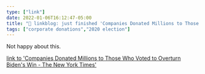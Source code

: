 ```yaml
---
type: ["link"]
date: 2022-01-06T16:12:47-05:00
title: "🔗 linkblog: just finished 'Companies Donated Millions to Those Who Voted to Overturn Biden's Win - The New York Times'"
tags: ["corporate donations","2020 election"]
---
```

Not happy about this.
 
[link to 'Companies Donated Millions to Those Who Voted to Overturn Biden's Win - The New York Times'](https://www.nytimes.com/2022/01/06/us/politics/congress-corporate-donations-2020-election-overturn.html)
